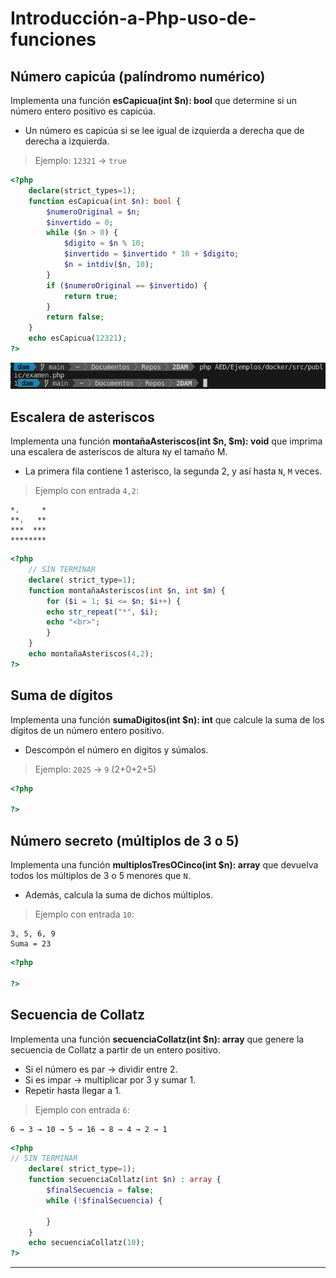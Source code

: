 # Introducción-a-Php-uso-de-funciones

## Número capicúa (palíndromo numérico)

Implementa una función __esCapicua(int $n): bool__ que determine si un número entero positivo es capicúa.

- Un número es capicúa si se lee igual de izquierda a derecha que de derecha a izquierda.

> Ejemplo: `12321` → `true`

```php
<?php 
    declare(strict_types=1);
    function esCapicua(int $n): bool {
        $numeroOriginal = $n; 
        $invertido = 0;
        while ($n > 0) {
            $digito = $n % 10; 
            $invertido = $invertido * 10 + $digito; 
            $n = intdiv($n, 10);
        }
        if ($numeroOriginal == $invertido) {
            return true;
        }
        return false;
    }
    echo esCapicua(12321);
?>
```

![alt text](./img/001.png)

## Escalera de asteriscos

Implementa una función __montañaAsteriscos(int $n, $m): void__ que imprima una escalera de asteriscos de altura `N`y el tamaño M.

- La primera fila contiene 1 asterisco, la segunda 2, y así hasta `N`, `M` veces.

> Ejemplo con entrada `4,2`:

```text
*.     *
**.   **
***  ***
********
```

```php
<?php
    // SIN TERMINAR
    declare( strict_type=1);
    function montañaAsteriscos(int $n, int $m) {
        for ($i = 1; $i <= $n; $i++) {
        echo str_repeat("*", $i);
        echo "<br>";
        }
    }
    echo montañaAsteriscos(4,2);
?>
```

## Suma de dígitos

Implementa una función __sumaDigitos(int $n): int__ que calcule la suma de los dígitos de un número entero positivo.

- Descompón el número en dígitos y súmalos.

> Ejemplo: `2025` → `9` (2+0+2+5)

```php
<?php

?>
```

## Número secreto (múltiplos de 3 o 5)

Implementa una función __multiplosTresOCinco(int $n): array__ que devuelva todos los múltiplos de 3 o 5 menores que `N`.

- Además, calcula la suma de dichos múltiplos.

> Ejemplo con entrada `10`:

```code
3, 5, 6, 9
Suma = 23
```

```php
<?php

?>
```

## Secuencia de Collatz

Implementa una función __secuenciaCollatz(int $n): array__ que genere la secuencia de Collatz a partir de un entero positivo.

- Si el número es par → dividir entre 2.  
- Si es impar → multiplicar por 3 y sumar 1.  
- Repetir hasta llegar a 1.

> Ejemplo con entrada `6`:

```code
6 → 3 → 10 → 5 → 16 → 8 → 4 → 2 → 1
```

```php
<?php
// SIN TERMINAR
    declare( strict_type=1);
    function secuenciaCollatz(int $n) : array {
        $finalSecuencia = false;
        while (!$finalSecuencia) {
            
        }
    }
    echo secuenciaCollatz(10);
?>
```

---